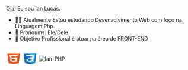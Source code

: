 Ola! Eu sou Ian Lucas.

- 🧑‍🎓 Atualmente Estou estudando Desenvolvimento Web com foco na Linguagem Php.
- 🙂 Pronoums: Ele/Dele
- 🚀 Objetivo Profissional é atuar na área de FRONT-END
<div style="display: inline_block"><br>
  <img align="center" alt="Ian-HTML" height="30" width="40" src="https://raw.githubusercontent.com/devicons/devicon/master/icons/html5/html5-original.svg">
  <img align="center" alt="Ian-CSS" height="30" width="40" src="https://raw.githubusercontent.com/devicons/devicon/master/icons/css3/css3-original.svg">
  <img align="center" alt="Ian-PHP" height="30" width="40" src="https://cdn.jsdelivr.net/gh/devicons/devicon/icons/php/php-original.svg"> 
</div>
